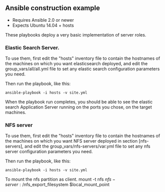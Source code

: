 ## Ansible construction example

- Requires Ansible 2.0 or newer
- Expects Ubuntu 14.04 + hosts

These playbooks deploy a very basic implementation of server roles.

### Elastic Search Server. 
To use them, first edit the "hosts" inventory file to contain the
hostnames of the machines on which you want elasticsearch deployed, and edit the 
group_vars/all/all.yml file to set any elastic search configuration parameters you need.

Then run the playbook, like this:

	ansible-playbook -i hosts -v site.yml

When the playbook run completes, you should be able to see the elastic search
Application Server running on the ports you chose, on the target machines.

### NFS server
To use them, first edit the "hosts" inventory file to contain the
hostnames of the machines on which you want NFS server deployed in section [nfs-servers], and edit the 
group_vars/nfs-servers/var.yml file to set any nfs server configuration parameters you need.

Then run the playbook, like this:

	ansible-playbook -i hosts -v site.yml

To mount the nfs partition as client. 
mount -t nfs $nfs-server:/$nfs_export_filesystem $local_mount_point

